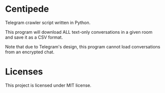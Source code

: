# Centipede
Telegram crawler script written in Python.

This program will download ALL text-only conversations in a given room and save it as a CSV format.

Note that due to Telegram's design, this program cannot load conversations from an encrypted chat.

# Licenses

This project is licensed under MIT license.
